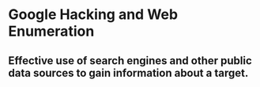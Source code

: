 # Google Hacking and Web Enumeration

## Effective use of search engines and other public data sources to gain information about a target.